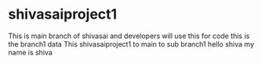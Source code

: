# shivasaiproject1
This is main branch of shivasai and developers will use this for code
this is the branch1 data
This shivasaiproject1 to main to sub branch1
hello shiva
my name is shiva

